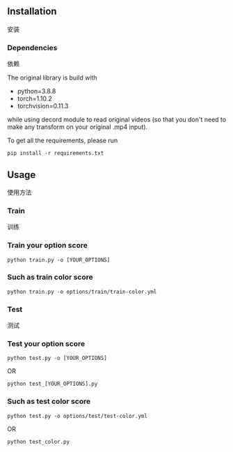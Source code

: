 ## Installation
安装

### Dependencies
依赖

The original library is build with

- python=3.8.8
- torch=1.10.2
- torchvision=0.11.3

while using decord module to read original videos (so that you don't need to make any transform on your original .mp4 input).

To get all the requirements, please run

```shell
pip install -r requirements.txt
```

## Usage
使用方法
### Train
训练
### Train your option score
```
python train.py -o [YOUR_OPTIONS]
```
### Such as train color score
```
python train.py -o options/train/train-color.yml
```
### Test
测试

### Test your option score
```
python test.py -o [YOUR_OPTIONS]
```
OR
```
python test_[YOUR_OPTIONS].py
```

### Such as test color score
```
python test.py -o options/test/test-color.yml
```
OR
```
python test_color.py
```

